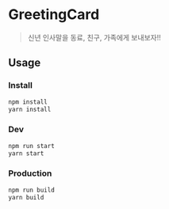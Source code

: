 # GreetingCard
> 신년 인사말을 동료, 친구, 가족에게 보내보자!!

## Usage

### Install

```bash
npm install
yarn install
```

### Dev

```bash
npm run start
yarn start
```

### Production

```bash
npm run build
yarn build
```